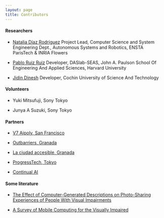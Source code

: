 ```yaml
---
layout: page
title: Contributors
---
```


#### Researchers                                                                           
* [Natalia Díaz Rodríguez](https://nataliadiaz.github.io) Project Lead, Computer Science and System Engineering Dept.,  Autonomous Systems and Robotics, ENSTA ParisTech & INRIA Flowers


* [Pablo Ruiz Ruiz](https://www.linkedin.com/in/pabloruizruiz/) Developer,  DASlab-SEAS, John A. Paulson School Of Engineering And Applied Sciences, Harvard University
                    

* [Jidin Dinesh](http://jidindinesh.github.io) Developer, Cochin University of Science And Technology

#### Volunteers
* Yuki Mitsufuji, Sony Tokyo

* Junya A Suzuki, Sony Tokyo

#### Partners
* [V7 Aipoly, San Francisco](https://www.aipoly.com/technology)

* [Outbarriers, Granada](https://outbarriers.com/en/)

* [La ciudad accesible, Granada](http://www.laciudadaccesible.com/donaciones/antonio.html)

* [ProgressTech, Tokyo](https://www.progresstech.jp)

* [Continual AI](http://continualai.org/)

#### Some literature
* [The Effect of Computer-Generated Descriptions on Photo-Sharing Experiences of People With Visual Impairments](https://arxiv.org/pdf/1805.01515.pdf)

* [A Survey of Mobile Computing for the Visually Impaired](https://arxiv.org/abs/1811.10120)





